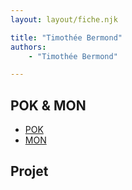 ```yaml
---
layout: layout/fiche.njk

title: "Timothée Bermond"
authors:
    - "Timothée Bermond"

---
```


## POK & MON

* [POK](./pok)
* [MON](./mon)

## Projet
